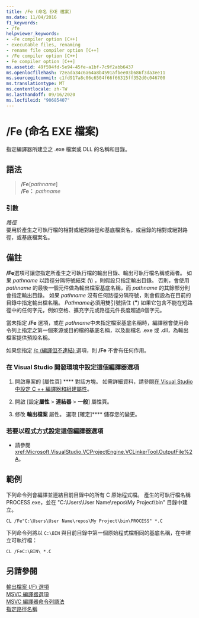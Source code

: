 ```yaml
---
title: /Fe (命名 EXE 檔案)
ms.date: 11/04/2016
f1_keywords:
- /fe
helpviewer_keywords:
- -Fe compiler option [C++]
- executable files, renaming
- rename file compiler option [C++]
- /Fe compiler option [C++]
- Fe compiler option [C++]
ms.assetid: 49f594fd-5e94-45fe-a1bf-7c9f2abb6437
ms.openlocfilehash: 72eada34c6a64a8b4591afbee03b686f3da3ee11
ms.sourcegitcommit: c1fd917a8c06c6504f66f66315ff352d0c046700
ms.translationtype: MT
ms.contentlocale: zh-TW
ms.lasthandoff: 09/16/2020
ms.locfileid: "90685407"
---
```

# <a name="fe-name-exe-file"></a>/Fe (命名 EXE 檔案)

指定編譯器所建立之 .exe 檔案或 DLL 的名稱和目錄。

## <a name="syntax"></a>語法

> **/Fe**[_pathname_] \
> **/Fe：** _pathname_

### <a name="arguments"></a>引數

*路徑*<br/>
要用於產生之可執行檔的相對或絕對路徑和基底檔案名，或目錄的相對或絕對路徑，或基底檔案名。

## <a name="remarks"></a>備註

**/Fe**選項可讓您指定所產生之可執行檔的輸出目錄、輸出可執行檔名稱或兩者。 如果 *pathname* 以路徑分隔符號結束 (**&#92;**) ，則假設只指定輸出目錄。 否則，會使用 *pathname* 的最後一個元件做為輸出檔案基底名稱，而 *pathname* 的其餘部分則會指定輸出目錄。 如果 *pathname* 沒有任何路徑分隔符號，則會假設為在目前的目錄中指定輸出檔名稱。 *Pathname*必須用雙引號括住 (**"**) 如果它包含不能在短路徑中的任何字元，例如空格、擴充字元或路徑元件長度超過8個字元。

當未指定 **/Fe** 選項，或在 *pathname*中未指定檔案基底名稱時，編譯器會使用命令列上指定之第一個來源或目的檔的基底名稱，以及副檔名 .exe 或 .dll，為輸出檔案提供預設名稱。

如果您指定 [/c (編譯但不連結) ](c-compile-without-linking.md) 選項，則 **/Fe** 不會有任何作用。

### <a name="to-set-this-compiler-option-in-the-visual-studio-development-environment"></a>在 Visual Studio 開發環境中設定這個編譯器選項

1. 開啟專案的 [屬性頁] **** 對話方塊。 如需詳細資料，請參閱[在 Visual Studio 中設定 C ++ 編譯器和組建屬性](../working-with-project-properties.md)。

1. 開啟 [設定**屬性**  >  **連結器**  >  **一般**] 屬性頁。

1. 修改 **輸出檔案** 屬性。 選取 [確定]**** 儲存您的變更。

### <a name="to-set-this-compiler-option-programmatically"></a>若要以程式方式設定這個編譯器選項

- 請參閱 <xref:Microsoft.VisualStudio.VCProjectEngine.VCLinkerTool.OutputFile%2A>。

## <a name="examples"></a>範例

下列命令列會編譯並連結目前目錄中的所有 C 原始程式檔。 產生的可執行檔名稱 PROCESS.exe，並在 "C:\Users\User Name\repos\My Project\bin" 目錄中建立。

```
CL /Fe"C:\Users\User Name\repos\My Project\bin\PROCESS" *.C
```

下列命令列將以 `C:\BIN` 與目前目錄中第一個原始程式檔相同的基底名稱，在中建立可執行檔：

```
CL /FeC:\BIN\ *.C
```

## <a name="see-also"></a>另請參閱

[輸出檔案 (/F) 選項](output-file-f-options.md)<br/>
[MSVC 編譯器選項](compiler-options.md)<br/>
[MSVC 編譯器命令列語法](compiler-command-line-syntax.md)<br/>
[指定路徑名稱](specifying-the-pathname.md)<br/>
